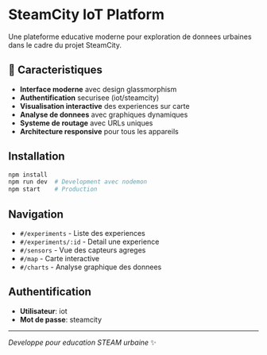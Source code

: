 # SteamCity IoT Platform

Une plateforme educative moderne pour exploration de donnees urbaines dans le cadre du projet SteamCity.

## 🚀 Caracteristiques

- **Interface moderne** avec design glassmorphism
- **Authentification** securisee (iot/steamcity)
- **Visualisation interactive** des experiences sur carte
- **Analyse de donnees** avec graphiques dynamiques
- **Systeme de routage** avec URLs uniques
- **Architecture responsive** pour tous les appareils

## Installation

```bash
npm install
npm run dev  # Development avec nodemon
npm start    # Production
```

## Navigation

- `#/experiments` - Liste des experiences
- `#/experiments/:id` - Detail une experience
- `#/sensors` - Vue des capteurs agreges
- `#/map` - Carte interactive
- `#/charts` - Analyse graphique des donnees

## Authentification

- **Utilisateur**: iot
- **Mot de passe**: steamcity

---

*Developpe pour education STEAM urbaine* ✨
